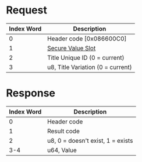 # Request

| Index Word | Description                                                         |
|------------|---------------------------------------------------------------------|
| 0          | Header code \[0x086600C0\]                                          |
| 1          | [Secure Value Slot](Filesystem_services#SecureValueSlot "wikilink") |
| 2          | Title Unique ID (0 = current)                                       |
| 3          | u8, Title Variation (0 = current)                                   |

# Response

| Index Word | Description                       |
|------------|-----------------------------------|
| 0          | Header code                       |
| 1          | Result code                       |
| 2          | u8, 0 = doesn't exist, 1 = exists |
| 3-4        | u64, Value                        |